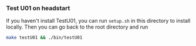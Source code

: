 ### Test U01 on headstart

If you haven't install TestU01, you can run `setup.sh` in this directory to install locally.
Then you can go back to the root directory and run
```sh
make testU01 && ./bin/testU01
```